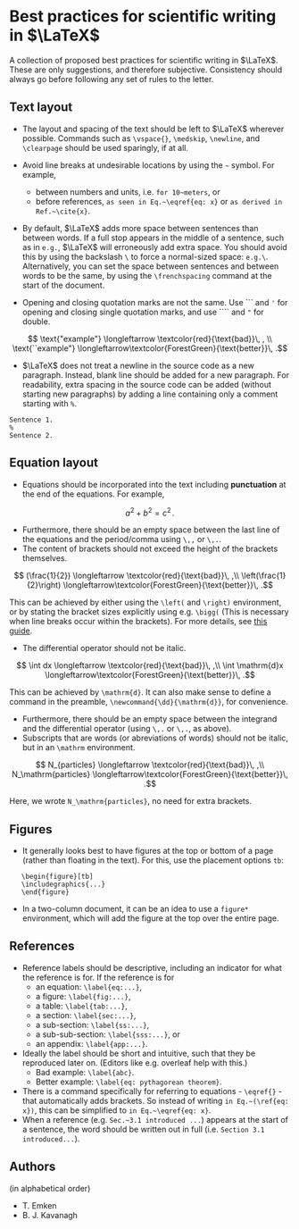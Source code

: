# Best practices for scientific writing in $\LaTeX$
A collection of proposed best practices for scientific writing in $\LaTeX$.
These are only suggestions, and therefore subjective. Consistency should always go before following any set of rules to the letter.

## Text layout

- The layout and spacing of the text should be left to $\LaTeX$ wherever possible. Commands such as `\vspace{}`, `\medskip`, `\newline`, and `\clearpage` should be used sparingly, if at all. 
  
- Avoid line breaks at undesirable locations by using the `~` symbol. For example,
    - between numbers and units, i.e. `for 10~meters`, or
    - before references, `as seen in Eq.~\eqref{eq: x}` or `as derived in Ref.~\cite{x}`.

- By default, $\LaTeX$ adds more space between sentences than between words. If a full stop appears in the middle of a sentence, such as in `e.g.`, $\LaTeX$ will erroneously add extra space. You should avoid this by using the backslash `\` to force a normal-sized space: `e.g.\`. Alternatively, you can set the space between sentences and between words to be the same, by using the `\frenchspacing` command at the start of the document.

- Opening and closing quotation marks are not the same. Use ```  and `'` for opening and closing single quotation marks, and use ```` and `"` for double.
  
```math
    \text{"example"} \longleftarrow \textcolor{red}{\text{bad}}\, , \\
    \text{``example"} \longleftarrow\textcolor{ForestGreen}{\text{better}}\, .
```

- $\LaTeX$ does not treat a
    newline in the source code as a new paragraph. Instead, blank line should be added for a new paragraph. For readability, extra spacing in the source code can be added (without starting new paragraphs) by adding a line containing only a comment starting with `%`.

```
Sentence 1.
%
Sentence 2.
```

## Equation layout

- Equations should be incorporated into the text including **punctuation** at the end of the equations. For example,
```math
        a^2 +b^2 = c^2 \, .
```
- Furthermore, there should be an empty space between the last line of the equations and the period/comma using `\,,` or `\,.`.
- The content of brackets should not exceed the height of the brackets themselves.
```math
    (\frac{1}{2}) \longleftarrow \textcolor{red}{\text{bad}}\, ,\\
    \left(\frac{1}{2}\right) \longleftarrow\textcolor{ForestGreen}{\text{better}}\, .
```
This can be achieved by either using the `\left(` and `\right)` environment, or by stating the bracket sizes explicitly using e.g. `\bigg(` (This is necessary when line breaks occur within the brackets). For more details, see [this guide](https://www.overleaf.com/learn/latex/Brackets_and_Parentheses).
- The differential operator should not be italic.
```math
        \int dx  \longleftarrow \textcolor{red}{\text{bad}}\, ,\\
        \int \mathrm{d}x  \longleftarrow\textcolor{ForestGreen}{\text{better}}\, .
```
This can be achieved by `\mathrm{d}`. It can also make sense to define a command in the preamble, `\newcommand{\dd}{\mathrm{d}}`, for convenience.
- Furthermore, there should be an empty space between the integrand and the differential operator (using `\,.` or `\,.`, as above). 
- Subscripts that are words (or abreviations of words) should not be italic, but in an `\mathrm` environment.
```math
        N_{particles} \longleftarrow \textcolor{red}{\text{bad}}\, ,\\
        N_\mathrm{particles} \longleftarrow\textcolor{ForestGreen}{\text{better}}\, .
```
Here, we wrote `N_\mathrm{particles}`, no need for extra brackets.

## Figures

- It generally looks best to have figures at the top or bottom of a page (rather than floating in the text). For this, use the placement options `tb`:
 ```   
    \begin{figure}[tb]
    \includegraphics{...}
    \end{figure}
```
- In a two-column document, it can be an idea to use a `figure*` environment, which will add the figure at the top over the entire page.

## References

- Reference labels should be descriptive, including an indicator for what the reference is for. If the reference is for 
    - an equation: `\label{eq:...}`,
    - a figure: `\label{fig:...}`,
    - a table: `\label{tab:...}`,
    - a section: `\label{sec:...}`,
    - a sub-section: `\label{ss:...}`,
    - a sub-sub-section: `\label{sss:...}`, or
    - an appendix: `\label{app:...}`.
- Ideally the label should be short and intuitive, such that they be reproduced later on. (Editors like e.g. overleaf help with this.)
    - Bad example: `\label{abc}`.
    - Better example: `\label{eq: pythagorean theorem}`.
- There is a command specifically for referring to equations - `\eqref{}` - that automatically adds brackets. So instead of writing `in Eq.~(\ref{eq: x})`, this can be simplified to `in Eq.~\eqref{eq: x}`.
- When a reference (e.g. `Sec.~3.1 introduced ...`) appears at the start of a sentence, the word should be written out in full (i.e. `Section 3.1 introduced...`).

## Authors
(in alphabetical order)
- T. Emken
- B. J. Kavanagh
